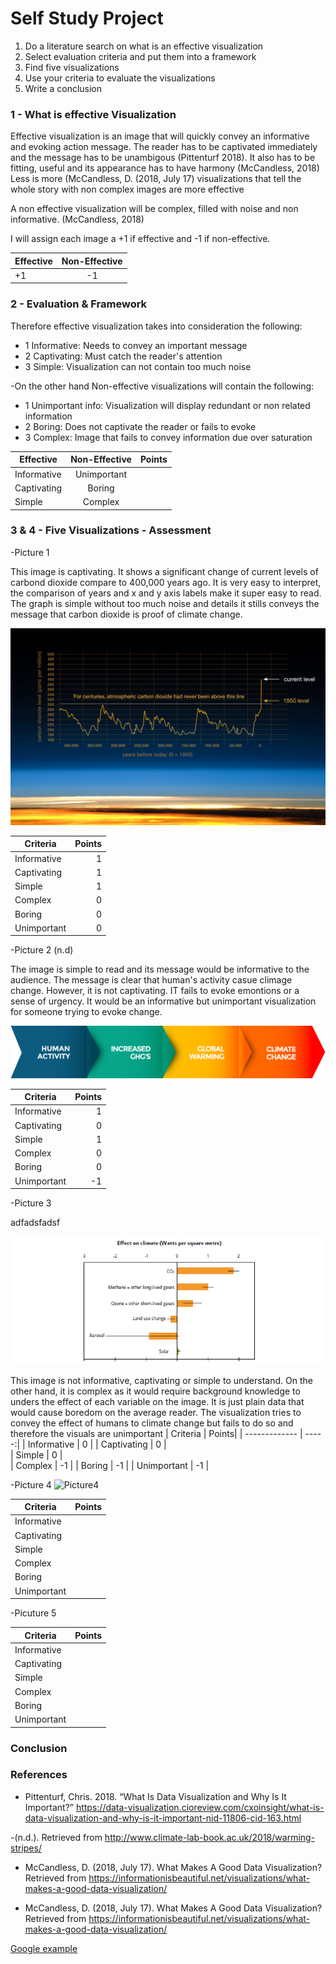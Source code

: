 # Self Study Project 

1. Do a literature search on what is an effective visualization
2. Select evaluation criteria and put them into a framework
3. Find five visualizations
4. Use your criteria to evaluate the visualizations
5. Write a conclusion

### 1 - What is effective Visualization

Effective visualization is an image that will quickly convey an informative and evoking action message. The reader has to be
captivated immediately and the message has to be unambigous (Pittenturf 2018).
It also has to be fitting, useful and its appearance has to have harmony (McCandless, 2018)
Less is more (McCandless, D. (2018, July 17) visualizations that tell the whole story with non complex images are more effective

A non effective visualization will be complex, filled with noise and non informative. (McCandless, 2018)

I will assign each image a +1 if effective and -1 if non-effective.

| Effective     | Non-Effective |
| ------------- |:-------------:|
| +1            |   -1          | 




### 2 - Evaluation & Framework
Therefore effective visualization takes into consideration the following:
- 1 Informative: Needs to convey an important message
- 2 Captivating: Must catch the reader's attention 
- 3 Simple: Visualization can not contain too much noise

-On the other hand Non-effective visualizations will contain the following:

- 1 Unimportant info: Visualization will display redundant or non related information
- 2 Boring: Does not captivate the reader or fails to evoke 
- 3 Complex: Image that fails to convey information due over saturation

| Effective     | Non-Effective | Points|
| ------------- |:-------------:| -----:|
| Informative   | Unimportant   |       |
| Captivating   | Boring        |       |
| Simple        | Complex       |       |



### 3 & 4 - Five Visualizations - Assessment

-Picture 1

This image is captivating. It shows a significant change of current levels of carbond dioxide compare to 400,000 years ago. 
It is very easy to interpret, the comparison of years and x and y axis labels make it super easy to read. The graph is simple without too much noise and details it stills conveys the message that carbon dioxide is proof of climate change.

![Picture1](https://github.com/Marvin510/SelfStudyProject/blob/master/Images/pic%201.jpeg)

| Criteria      | Points|
| ------------- | -----:|
| Informative   |   1   |
| Captivating   |   1   |      
| Simple        |   1   |    
| Complex       |   0   |
| Boring        |   0   |
| Unimportant   |   0   |

-Picture 2 (n.d)

The image is simple to read and its message would be informative to the audience. The message is clear that human's activity casue  climage change. However, it is not captivating. IT fails to evoke emontions or a sense of urgency. It would be an informative but unimportant visualization for someone trying to evoke change.

![Picture2](https://github.com/Marvin510/SelfStudyProject/blob/master/Images/Pic%202.jpg)

| Criteria      | Points|
| ------------- | -----:|
| Informative   |   1   |
| Captivating   |   0   |      
| Simple        |   1   |    
| Complex       |   0   |
| Boring        |   0   |
| Unimportant   |  -1   |


-Picture 3

adfadsfadsf

![Picture3](https://github.com/Marvin510/SelfStudyProject/blob/master/Images/Picture%203.jpg)

This image is not informative, captivating or simple to understand. On the other hand, it is complex as it would require background knowledge to unders the effect of each variable on the image. It is just plain data that would cause boredom on the average reader. The visualization tries to convey the effect of humans to climate change but fails to do so and therefore the visuals are unimportant
| Criteria      | Points|
| ------------- | -----:|
| Informative   |   0   |
| Captivating   |   0   |      
| Simple        |   0   |    
| Complex       |  -1   |
| Boring        |  -1   |
| Unimportant   |  -1   |


-Picture 4
![Picture4](https://19january2017snapshot.epa.gov/sites/production/files/2016-07/models-observed-human-natural.png)

| Criteria      | Points|
| ------------- | -----:|
| Informative   |       |
| Captivating   |       |      
| Simple        |       |    
| Complex       |       |
| Boring        |       |
| Unimportant   |       |

-Picuture 5

| Criteria      | Points|
| ------------- | -----:|
| Informative   |       |
| Captivating   |       |      
| Simple        |       |    
| Complex       |       |
| Boring        |       |
| Unimportant   |       |

### Conclusion



### References
- Pittenturf, Chris. 2018. “What Is Data Visualization and Why Is It Important?” https://data-visualization.cioreview.com/cxoinsight/what-is-data-visualization-and-why-is-it-important-nid-11806-cid-163.html

-(n.d.). Retrieved from http://www.climate-lab-book.ac.uk/2018/warming-stripes/

- McCandless, D. (2018, July 17). What Makes A Good Data Visualization? Retrieved from https://informationisbeautiful.net/visualizations/what-makes-a-good-data-visualization/

- McCandless, D. (2018, July 17). What Makes A Good Data Visualization? Retrieved from https://informationisbeautiful.net/visualizations/what-makes-a-good-data-visualization/



[Google example][Link1]

[Link1]: https://www.google.com/
